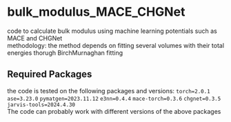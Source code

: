 # bulk_modulus_MACE_CHGNet
code to calculate bulk modulus using machine learning potentials such as MACE and CHGNet</br>
methodology: the method depends on fitting several volumes with their total energies thorugh BirchMurnaghan fitting

## Required Packages
the code is tested on the following packages and versions:
<code>torch=2.0.1</code>
<code>ase=3.23.0</code>
<code>pymatgen=2023.11.12</code>
<code>e3nn=0.4.4</code>
<code>mace-torch=0.3.6</code>
<code>chgnet=0.3.5</code>
<code>jarvis-tools=2024.4.30</code>
</br>The code can probably work with different versions of the above packages
